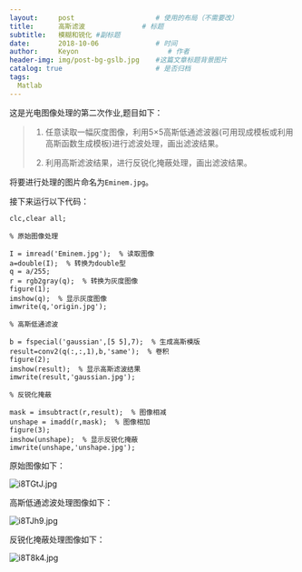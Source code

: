 ```yaml
---
layout:     post                    # 使用的布局（不需要改）
title:      高斯滤波              # 标题 
subtitle:   模糊和锐化 #副标题
date:       2018-10-06              # 时间
author:     Keyon                      # 作者
header-img: img/post-bg-gslb.jpg    #这篇文章标题背景图片
catalog: true                       # 是否归档
tags:
  Matlab
---
```


这是光电图像处理的第二次作业,题目如下：

> 1. 任意读取一幅灰度图像，利用5×5高斯低通滤波器(可用现成模板或利用高斯函数生成模板)进行滤波处理，画出滤波结果。
> 
> 2. 利用高斯滤波结果，进行反锐化掩蔽处理，画出滤波结果。

将要进行处理的图片命名为`Eminem.jpg`。

接下来运行以下代码：

```
clc,clear all;

% 原始图像处理

I = imread('Eminem.jpg');  % 读取图像
a=double(I);  % 转换为double型
q = a/255;
r = rgb2gray(q);  % 转换为灰度图像
figure(1);
imshow(q);  % 显示灰度图像
imwrite(q,'origin.jpg');

% 高斯低通滤波

b = fspecial('gaussian',[5 5],7);  % 生成高斯模版
result=conv2(q(:,:,1),b,'same');  % 卷积
figure(2);
imshow(result);  % 显示高斯滤波结果
imwrite(result,'gaussian.jpg');

% 反锐化掩蔽

mask = imsubtract(r,result);  % 图像相减
unshape = imadd(r,mask);  % 图像相加
figure(3);
imshow(unshape);  % 显示反锐化掩蔽
imwrite(unshape,'unshape.jpg');
```

原始图像如下：

![i8TGtJ.jpg](https://s1.ax1x.com/2018/10/06/i8TGtJ.jpg)

高斯低通滤波处理图像如下：

![i8TJh9.jpg](https://s1.ax1x.com/2018/10/06/i8TJh9.jpg)

反锐化掩蔽处理图像如下：

![i8T8k4.jpg](https://s1.ax1x.com/2018/10/06/i8T8k4.jpg)